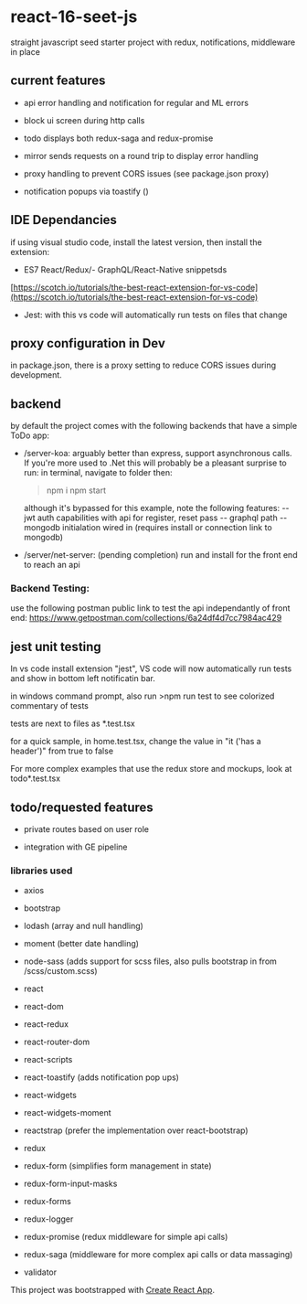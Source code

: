 
# react-16-seet-js 
straight javascript seed starter project with redux, notifications, middleware in place

## current features

 

- api error handling and notification for regular and ML errors

- block ui screen during http calls

- todo displays both redux-saga and redux-promise

- mirror sends requests on a round trip to display error handling

- proxy handling to prevent CORS issues (see package.json proxy)

- notification popups via toastify ()

 

## IDE Dependancies
 

if using visual studio code, install the latest version, then install the extension: 

 

- ES7 React/Redux/-  GraphQL/React-Native snippetsds

[https://scotch.io/tutorials/the-best-react-extension-for-vs-code](https://scotch.io/tutorials/the-best-react-extension-for-vs-code)

- Jest: with this vs code will automatically run tests on files that change

 

## proxy configuration in Dev


in package.json, there is a proxy setting to reduce CORS issues during development. 


## backend


by default the project comes with the following backends that have a simple ToDo app:

 
- /server-koa: arguably better than express, support asynchronous calls. If you're more used to .Net this will probably be a pleasant surprise
    to run: in terminal, navigate to folder then:
    > npm i
    > npm start

    although it's bypassed for this example, note the following features:
    -- jwt auth capabilities with api for register, reset pass
    -- graphql path
    -- mongodb initialation wired in (requires install or connection link to mongodb)

- /server/net-server: (pending completion) run and install for the front end to reach an api 

### Backend Testing: 
 use the following postman public link to test the api independantly of front end:
 https://www.getpostman.com/collections/6a24df4d7cc7984ac429
 

## jest unit testing

 

In vs code install extension "jest", VS code will now automatically run tests and show in bottom left notificatin bar.

 

in windows command prompt, also run >npm run test to see colorized commentary of tests

 

tests are next to files as *.test.tsx

 

for a quick sample, in home.test.tsx, change the value in "it ('has a header')" from true to false

 

For more complex examples that use the redux store and mockups, look at todo*.test.tsx

 

## todo/requested features

 

- private routes based on user role

- integration with GE pipeline

 

### libraries used

 

- axios

- bootstrap

- lodash (array and null handling)

- moment (better date handling)

- node-sass (adds support for scss files, also pulls bootstrap in from /scss/custom.scss)

- react

- react-dom

- react-redux

- react-router-dom

- react-scripts

- react-toastify (adds notification pop ups)

- react-widgets

- react-widgets-moment

- reactstrap (prefer the implementation over react-bootstrap)

- redux

- redux-form (simplifies form management in state)

- redux-form-input-masks

- redux-forms

- redux-logger

- redux-promise (redux middleware for simple api calls)

- redux-saga (middleware for more complex api calls or data massaging)

- validator

 

This project was bootstrapped with [Create React App](https://github.com/facebook/create-react-app).